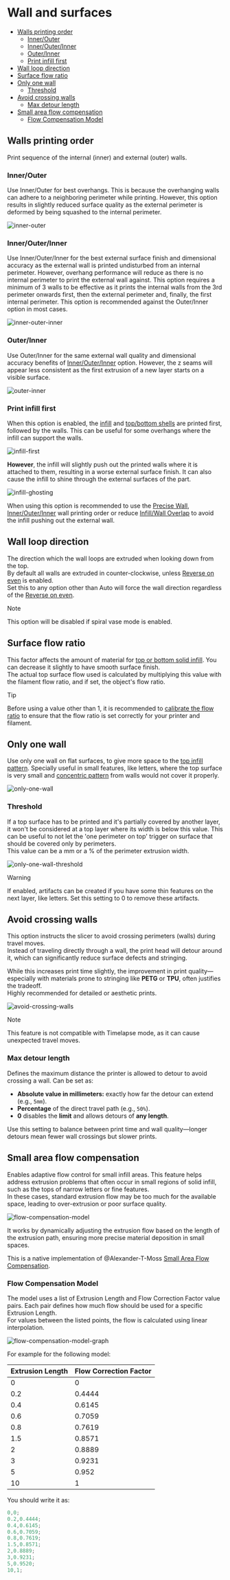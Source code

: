 # Wall and surfaces

- [Walls printing order](#walls-printing-order)
  - [Inner/Outer](#innerouter)
  - [Inner/Outer/Inner](#innerouterinner)
  - [Outer/Inner](#outerinner)
  - [Print infill first](#print-infill-first)
- [Wall loop direction](#wall-loop-direction)
- [Surface flow ratio](#surface-flow-ratio)
- [Only one wall](#only-one-wall)
  - [Threshold](#threshold)
- [Avoid crossing walls](#avoid-crossing-walls)
  - [Max detour length](#max-detour-length)
- [Small area flow compensation](#small-area-flow-compensation)
  - [Flow Compensation Model](#flow-compensation-model)

## Walls printing order

Print sequence of the internal (inner) and external (outer) walls.  

### Inner/Outer

Use Inner/Outer for best overhangs. This is because the overhanging walls can adhere to a neighboring perimeter while printing. However, this option results in slightly reduced surface quality as the external perimeter is deformed by being squashed to the internal perimeter.

![inner-outer](https://github.com/SoftFever/OrcaSlicer/blob/main/doc/images/Wall-Order/inner-outer.gif?raw=true)

### Inner/Outer/Inner

Use Inner/Outer/Inner for the best external surface finish and dimensional accuracy as the external wall is printed undisturbed from an internal perimeter. However, overhang performance will reduce as there is no internal perimeter to print the external wall against. This option requires a minimum of 3 walls to be effective as it prints the internal walls from the 3rd perimeter onwards first, then the external perimeter and, finally, the first internal perimeter. This option is recommended against the Outer/Inner option in most cases.

![inner-outer-inner](https://github.com/SoftFever/OrcaSlicer/blob/main/doc/images/Wall-Order/inner-outer-inner.gif?raw=true)

### Outer/Inner

Use Outer/Inner for the same external wall quality and dimensional accuracy benefits of [Inner/Outer/Inner](#innerouterinner) option. However, the z seams will appear less consistent as the first extrusion of a new layer starts on a visible surface.

![outer-inner](https://github.com/SoftFever/OrcaSlicer/blob/main/doc/images/Wall-Order/outer-inner.gif?raw=true)

### Print infill first

When this option is enabled, the [infill](strength_settings_infill) and [top/bottom shells](strength_settings_top_bottom_shells) are printed first, followed by the walls. This can be useful for some overhangs where the infill can support the walls.

![infill-first](https://github.com/SoftFever/OrcaSlicer/blob/main/doc/images/Wall-Order/infill-first.gif?raw=true)

**However**, the infill will slightly push out the printed walls where it is attached to them, resulting in a worse external surface finish. It can also cause the infill to shine through the external surfaces of the part.

![infill-ghosting](https://github.com/SoftFever/OrcaSlicer/blob/main/doc/images/Wall-Order/infill-ghosting.png?raw=true)

When using this option is recommended to use the [Precise Wall](quality_settings_precision#precise-wall), [Inner/Outer/Inner](#innerouterinner) wall printing order or reduce [Infill/Wall Overlap](strength_settings_infill#infill-wall-overlap) to avoid the infill pushing out the external wall.

## Wall loop direction

The direction which the wall loops are extruded when looking down from the top.  
By default all walls are extruded in counter-clockwise, unless [Reverse on even](quality_settings_overhangs#reverse-on-even) is enabled.  
Set this to any option other than Auto will force the wall direction regardless of the [Reverse on even](quality_settings_overhangs#reverse-on-even).

> [!NOTE]
> This option will be disabled if spiral vase mode is enabled.

## Surface flow ratio

This factor affects the amount of material for [top or bottom solid infill](strength_settings_top_bottom_shells). You can decrease it slightly to have smooth surface finish.  
The actual top surface flow used is calculated by multiplying this value with the filament flow ratio, and if set, the object's flow ratio.

> [!TIP]
> Before using a value other than 1, it is recommended to [calibrate the flow ratio](flow-rate-calib) to ensure that the flow ratio is set correctly for your printer and filament.

## Only one wall

Use only one wall on flat surfaces, to give more space to the [top infill pattern](strength_settings_top_bottom_shells#surface-pattern).
Specially useful in small features, like letters, where the top surface is very small and [concentric pattern](strength_settings_patterns#concentric) from walls would not cover it properly.

![only-one-wall](https://github.com/SoftFever/OrcaSlicer/blob/main/doc/images/Wall-Order/only-one-wall.gif?raw=true)

### Threshold

If a top surface has to be printed and it's partially covered by another layer, it won't be considered at a top layer where its width is below this value. This can be useful to not let the 'one perimeter on top' trigger on surface that should be covered only by perimeters.  
This value can be a mm or a % of the perimeter extrusion width.

![only-one-wall-threshold](https://github.com/SoftFever/OrcaSlicer/blob/main/doc/images/Wall-Order/only-one-wall-threshold.png?raw=true)

> [!WARNING]
> If enabled, artifacts can be created if you have some thin features on the next layer, like letters. Set this setting to 0 to remove these artifacts.

## Avoid crossing walls

This option instructs the slicer to avoid crossing perimeters (walls) during travel moves.  
Instead of traveling directly through a wall, the print head will detour around it, which can significantly reduce surface defects and stringing.

While this increases print time slightly, the improvement in print quality—especially with materials prone to stringing like **PETG** or **TPU**, often justifies the tradeoff.  
Highly recommended for detailed or aesthetic prints.

![avoid-crossing-walls](https://github.com/SoftFever/OrcaSlicer/blob/main/doc/images/Wall-Order/avoid-crossing-walls.png?raw=true)

> [!NOTE]
> This feature is not compatible with Timelapse mode, as it can cause unexpected travel moves.

### Max detour length

Defines the maximum distance the printer is allowed to detour to avoid crossing a wall.
Can be set as:

- **Absolute value in millimeters:** exactly how far the detour can extend (e.g., `5mm`).
- **Percentage** of the direct travel path (e.g., `50%`).
- **0** disables the **limit** and allows detours of **any length**.

Use this setting to balance between print time and wall quality—longer detours mean fewer wall crossings but slower prints.

## Small area flow compensation

Enables adaptive flow control for small infill areas.
This feature helps address extrusion problems that often occur in small regions of solid infill, such as the tops of narrow letters or fine features.  
In these cases, standard extrusion flow may be too much for the available space, leading to over-extrusion or poor surface quality.

![flow-compensation-model](https://github.com/SoftFever/OrcaSlicer/blob/main/doc/images/Wall-Order/flow-compensation-model.png?raw=true)

It works by dynamically adjusting the extrusion flow based on the length of the extrusion path, ensuring more precise material deposition in small spaces.

This is a native implementation of @Alexander-T-Moss [Small Area Flow Compensation](https://github.com/Alexander-T-Moss/Small-Area-Flow-Comp).

### Flow Compensation Model

The model uses a list of Extrusion Length and Flow Correction Factor value pairs. Each pair defines how much flow should be used for a specific Extrusion Length.  
For values between the listed points, the flow is calculated using linear interpolation.

![flow-compensation-model-graph](https://github.com/SoftFever/OrcaSlicer/blob/main/doc/images/Wall-Order/flow-compensation-model-graph.png?raw=true)

For example for the following model:

| Extrusion Length | Flow Correction Factor |
|------------------|------------------------|
| 0                | 0                      |
| 0.2              | 0.4444                 |
| 0.4              | 0.6145                 |
| 0.6              | 0.7059                 |
| 0.8              | 0.7619                 |
| 1.5              | 0.8571                 |
| 2                | 0.8889                 |
| 3                | 0.9231                 |
| 5                | 0.952                  |
| 10               | 1                      |

You should write it as:

```c++
0,0;
0.2,0.4444;
0.4,0.6145;
0.6,0.7059;
0.8,0.7619;
1.5,0.8571;
2,0.8889;
3,0.9231;
5,0.9520;
10,1;
```
